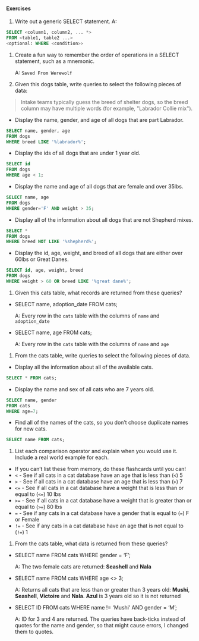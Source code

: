 #### Exercises
1. Write out a generic SELECT statement.
  A:
  ```SQL
  SELECT <column1, column2, ... *>
  FROM <table1, table2 ...>
  <optional: WHERE <condition>>
  ```
1. Create a fun way to remember the order of operations in a SELECT statement, such as a mnemonic.

    A: `Saved From Werewolf`

1. Given this dogs table, write queries to select the following pieces of data:

  > Intake teams typically guess the breed of shelter dogs, so the breed column may have multiple words (for example, "Labrador Collie mix").

  * Display the name, gender, and age of all dogs that are part Labrador.
  ```SQL
  SELECT name, gender, age
  FROM dogs
  WHERE breed LIKE '%labrador%';
  ```
  * Display the ids of all dogs that are under 1 year old.
  ```SQL
  SELECT id
  FROM dogs
  WHERE age < 1;
  ```
  * Display the name and age of all dogs that are female and over 35lbs.
  ```SQL
  SELECT name, age
  FROM dogs
  WHERE gender='F' AND weight > 35;
  ```
  * Display all of the information about all dogs that are not Shepherd mixes.
  ```SQL
  SELECT *
  FROM dogs
  WHERE breed NOT LIKE '%shepherd%';
  ```
  * Display the id, age, weight, and breed of all dogs that are either over 60lbs or Great Danes.
  ```SQL
  SELECT id, age, weight, breed
  FROM dogs
  WHERE weight > 60 OR breed LIKE '%great dane%';
  ```
1. Given this cats table, what records are returned from these queries?

  * SELECT name, adoption_date FROM cats;

    A: Every row in the `cats` table with the columns of `name` and `adoption_date`

  * SELECT name, age FROM cats;

    A: Every row in the `cats` table with the columns of `name` and `age`

1. From the cats table, write queries to select the following pieces of data.
  * Display all the information about all of the available cats.
  ```SQL
  SELECT * FROM cats;
  ```
  * Display the name and sex of all cats who are 7 years old.
  ```SQL
  SELECT name, gender
  FROM cats
  WHERE age=7;  
  ```
  * Find all of the names of the cats, so you don’t choose duplicate names for new cats.
  ```SQL
  SELECT name FROM cats;
  ```
1. List each comparison operator and explain when you would use it. Include a real world example for each.
  * If you can’t list these from memory, do these flashcards until you can!
  * `<` - See if all cats in a cat database have an age that is less than (`<`) 5
  * `>` - See if all cats in a cat database have an age that is less than (`>`) 7
  * `<=` - See if all cats in a cat database have a weight that is less than or equal to (`<=`) 10 lbs
  * `>=` - See if all cats in a cat database have a weight that is greater than or equal to (`>=`) 80 lbs
  * `=` - See if any cats in a cat database have a gender that is equal to (`=`) F or Female
  * `!=` - See if any cats in a cat database have an age that is not equal to (`!=`) 1
1. From the cats table, what data is returned from these queries?
  * SELECT name FROM cats WHERE gender = ‘F’;

    A: The two female cats are returned: **Seashell** and **Nala**

  * SELECT name FROM cats WHERE age <> 3;

    A: Returns all cats that are less than or greater than 3 years old: **Mushi**, **Seashell**, **Victoire** and **Nala**. **Azul** is 3 years old so it is not returned

  * SELECT ID FROM cats WHERE name != ‘Mushi’ AND gender = ‘M’;

    A: ID for 3 and 4 are returned. The queries have back-ticks instead of quotes for the name and gender, so that might cause errors, I changed them to quotes. 
